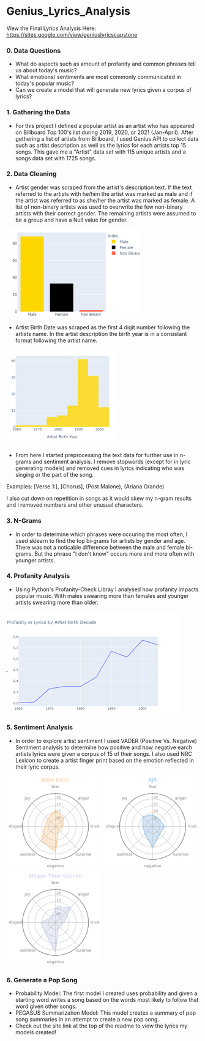 # Genius_Lyrics_Analysis

View the Final Lyrics Analysis Here: https://sites.google.com/view/geniuslyricscapstone

### 0. Data Questions
- What do aspects such as amount of profanity and common phrases tell us about today's music?
- What emotions/ sentiments are most commonly communicated in today's popular music?
- Can we create a model that will generate new lyrics given a corpus of lyrics?

### 1. Gathering the Data
- For this project I defined a popular artist as an artist who has appeared on Billboard Top 100's list during 2019, 2020, or 2021 (Jan-April). After gethering a list of artists from Billboard, I used Genius API to collect data such as artist description as well as the lyrics for each artists top 15 songs. This gave me a "Artist" data set with 115 unique artists and a songs data set with 1725 songs.

### 2. Data Cleaning

- Artist gender was scraped from the artist's description text. If the text referred to the artists with he/him the artist was marked as male and if the artist was referred to as she/her the artist was marked as female. A list of non-binary artists was used to overwrite the few non-binary artists with their correct gender. The remaining artists were assumed to be a group and have a Null value for gender.

<p float="left">
  <img src="https://github.com/savyrosea/Genius_Lyrics_Analysis/blob/main/pictures/genderbar.png" width="350" />
</p>

- Artist Birth Date was scraped as the first 4 digit number following the artists name. In the artist description the birth year is in a consistant format following the artist name.

<p float="left">
  <img src="https://github.com/savyrosea/Genius_Lyrics_Analysis/blob/main/pictures/agehist.png" width="290" />
</p>

- From here I started preprocessing the text data for further use in n-grams and sentiment analysis. I remove stopwords (except for in lyric generating models) and removed cues in lyrics indicating who was singing or the part of the song.

Examples: [Verse 1:], [Chorus], (Post Malone), (Ariana Grande)

I also cut down on repetition in songs as it would skew my n-gram results and I removed numbers and other unusual characters.

### 3. N-Grams
- In order to determine which phrases were occuring the most often, I used sklearn to find the top bi-grams for artists by gender and age. There was not a noticable difference between the male and female bi-grams. But the phrase "I don't know" occurs more and more often with younger artists.

### 4. Profanity Analysis
- Using Python's Profanity-Check Libray I analysed how profanity impacts popular music. With males swearing more than females and younger artists swearing more than older.

<p float="left">
  <img src="https://github.com/savyrosea/Genius_Lyrics_Analysis/blob/main/pictures/profLine.png" width="450" />
</p>

### 5. Sentiment Analysis
- In order to explore artist sentiment I used VADER (Positive Vs. Negative) Sentiment analysis to determine how positive and how negative earch artists lyrics were given a corpus of 15 of their songs. I also used NRC Lexicon to create a artist finger print based on the emotion reflected in their lyric corpus.

<p float="left">
  <img src="https://github.com/savyrosea/Genius_Lyrics_Analysis/blob/main/pictures/sad1.png" width="250" />
  <img src="https://github.com/savyrosea/Genius_Lyrics_Analysis/blob/main/pictures/surprise3.png" width="250" />
  <img src="https://github.com/savyrosea/Genius_Lyrics_Analysis/blob/main/pictures/anger2.png" width="250" />
</p>

### 6. Generate a Pop Song
- Probability Model: The first model I created uses probability and given a starting word writes a song based on the words most likely to follow that word given other songs.
- PEGASUS Summarization Model: This model creates a summary of pop song summaries in an attempt to create a new pop song.
- Check out the site link at the top of the readme to view the lyrics my models created!
